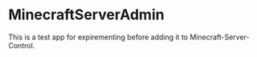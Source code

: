 # MinecraftServerAdmin

This is a test app for expirementing before adding it to Minecraft-Server-Control.
